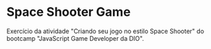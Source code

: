 # Space Shooter Game

Exercício da atividade "Criando seu jogo no estilo Space Shooter" do bootcamp "JavaScript Game Developer da DIO". 